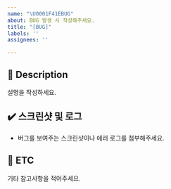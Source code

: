 ```yaml
---
name: "\U0001F41EBUG"
about: BUG 발생 시 작성해주세요.
title: "[BUG]"
labels: ''
assignees: ''

---
```


## 📝 Description
설명을 작성하세요.

## ✔️ 스크린샷 및 로그
- 버그를 보여주는 스크린샷이나 에러 로그를 첨부해주세요.

## 📌 ETC
기타 참고사항을 적어주세요.
